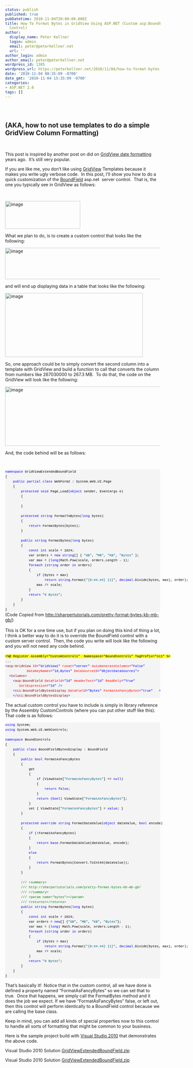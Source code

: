 ```yaml
---
status: publish
published: true
pubDatetime: 2010-11-04T20:00:00.000Z
title: How To Format Bytes in GridView Using ASP.NET (Custom asp:BoundField Server
  Control)
author:
  display_name: Peter Kellner
  login: admin
  email: peter@peterkellner.net
  url: ''
author_login: admin
author_email: peter@peterkellner.net
wordpress_id: 1385
wordpress_url: https://peterkellner.net/2010/11/04/how-to-format-bytes-in-gridview-using-asp-net-custom-aspboundfield-server-control/
date: '2010-11-04 08:35:09 -0700'
date_gmt: '2010-11-04 15:35:09 -0700'
categories:
- ASP.NET 2.0
tags: []
---
```

<h3>&#160;</h3>
<h2>(AKA, how to not use templates to do a simple GridView Column Formatting) </h2>
<p>&#160;</p>
<p>This post is inspired by another post on did on <a href="/2006/05/24/how-to-set-a-date-format-in-gridview-using-aspnet-20using-htmlencode-property/">GridView date formatting</a> years ago.&#160; It’s still very popular.</p>
<p>If you are like me, you don’t like using <a href="http://msdn.microsoft.com/en-us/library/system.web.ui.webcontrols.gridview.aspx">GridView</a> Templates because it makes you write ugly verbose code.&#160; In this post, I’ll show you how to do a quick customization of the <a href="http://msdn.microsoft.com/en-us/library/system.web.ui.webcontrols.boundfield.aspx">BoundField</a> asp.net&#160; server control.&#160; That is, the one you typically see in GridView as follows:</p>
<p>&#160;</p>
<p><a href="/FilesForWebDownload/d5424563765f_7094/image.png"><img style="background-image: none; border-right-width: 0px; padding-left: 0px; padding-right: 0px; display: inline; border-top-width: 0px; border-bottom-width: 0px; border-left-width: 0px; padding-top: 0px" title="image" border="0" alt="image" src="/FilesForWebDownload/d5424563765f_7094/image_thumb.png" width="244" height="90" /></a></p>
<p>What we plan to do, is to create a custom control that looks like the following:</p>
<p><a href="/FilesForWebDownload/d5424563765f_7094/image_3.png"><img style="background-image: none; border-bottom: 0px; border-left: 0px; padding-left: 0px; padding-right: 0px; display: inline; border-top: 0px; border-right: 0px; padding-top: 0px" title="image" border="0" alt="image" src="/FilesForWebDownload/d5424563765f_7094/image_thumb_3.png" width="511" height="102" /></a></p>
<p>and will end up displaying data in a table that looks like the following:</p>
<p><a href="/FilesForWebDownload/d5424563765f_7094/image_4.png"><img style="background-image: none; border-bottom: 0px; border-left: 0px; padding-left: 0px; padding-right: 0px; display: inline; border-top: 0px; border-right: 0px; padding-top: 0px" title="image" border="0" alt="image" src="/FilesForWebDownload/d5424563765f_7094/image_thumb_4.png" width="447" height="208" /></a></p>
<p>  <!--more-->
<p>So, one approach could be to simply convert the second column into a template with GridView and build a function to call that converts the column from numbers like 267030000 to 267.3 MB.&#160; To do that, the code on the GridView will look like the following:</p>
<p><a href="/FilesForWebDownload/d5424563765f_7094/image_5.png"><img style="background-image: none; border-bottom: 0px; border-left: 0px; padding-left: 0px; padding-right: 0px; display: inline; border-top: 0px; border-right: 0px; padding-top: 0px" title="image" border="0" alt="image" src="/FilesForWebDownload/d5424563765f_7094/image_thumb_5.png" width="616" height="193" /></a></p>
<p>And, the code behind will be as follows:</p>
<p>&#160;</p>
<div id="codeSnippetWrapper">
<pre style="border-bottom-style: none; text-align: left; padding-bottom: 0px; line-height: 12pt; border-right-style: none; background-color: #f4f4f4; margin: 0em; padding-left: 0px; width: 100%; padding-right: 0px; font-family: &#39;Courier New&#39;, courier, monospace; direction: ltr; border-top-style: none; color: black; font-size: 8pt; border-left-style: none; overflow: visible; padding-top: 0px" id="codeSnippet"><span style="color: #0000ff">namespace</span> GridViewExtendedBoundField<br />{<br />    <span style="color: #0000ff">public</span> <span style="color: #0000ff">partial</span> <span style="color: #0000ff">class</span> WebForm2 : System.Web.UI.Page<br />    {<br />        <span style="color: #0000ff">protected</span> <span style="color: #0000ff">void</span> Page_Load(<span style="color: #0000ff">object</span> sender, EventArgs e)<br />        {<br /><br />        }<br /><br />        <span style="color: #0000ff">protected</span> <span style="color: #0000ff">string</span> FormatToBytes(<span style="color: #0000ff">long</span> bytes)<br />        {<br />            <span style="color: #0000ff">return</span> FormatBytes(bytes);<br />        }<br /><br />        <span style="color: #0000ff">public</span> <span style="color: #0000ff">string</span> FormatBytes(<span style="color: #0000ff">long</span> bytes)<br />        {<br />            <span style="color: #0000ff">const</span> <span style="color: #0000ff">int</span> scale = 1024;<br />            var orders = <span style="color: #0000ff">new</span> <span style="color: #0000ff">string</span>[] { <span style="color: #006080">&quot;GB&quot;</span>, <span style="color: #006080">&quot;MB&quot;</span>, <span style="color: #006080">&quot;KB&quot;</span>, <span style="color: #006080">&quot;Bytes&quot;</span> };<br />            var max = (<span style="color: #0000ff">long</span>)Math.Pow(scale, orders.Length - 1);<br />            <span style="color: #0000ff">foreach</span> (<span style="color: #0000ff">string</span> order <span style="color: #0000ff">in</span> orders)<br />            {<br />                <span style="color: #0000ff">if</span> (bytes &gt; max)<br />                    <span style="color: #0000ff">return</span> <span style="color: #0000ff">string</span>.Format(<span style="color: #006080">&quot;{0:##.##} {1}&quot;</span>, <span style="color: #0000ff">decimal</span>.Divide(bytes, max), order);<br />                max /= scale;<br />            }<br />            <span style="color: #0000ff">return</span> <span style="color: #006080">&quot;0 Bytes&quot;</span>;<br />        }<br />    }<br />}</pre>
</div>
<div>(Code Copied from <a title="http://sharpertutorials.com/pretty-format-bytes-kb-mb-gb/" href="http://sharpertutorials.com/pretty-format-bytes-kb-mb-gb/">http://sharpertutorials.com/pretty-format-bytes-kb-mb-gb/</a>)</div>
<div>&#160;</div>
<div>This is OK for a one time use, but if you plan on doing this kind of thing a lot, I think a better way to do it is to override the BoundField control with a custom server control.&#160; Then, the code you write will look like the following and you will not need any code behind.</div>
<div>&#160;</div>
<div id="codeSnippetWrapper">
<pre style="border-bottom-style: none; text-align: left; padding-bottom: 0px; line-height: 12pt; border-right-style: none; background-color: #f4f4f4; margin: 0em; padding-left: 0px; width: 100%; padding-right: 0px; font-family: &#39;Courier New&#39;, courier, monospace; direction: ltr; border-top-style: none; color: black; font-size: 8pt; border-left-style: none; overflow: visible; padding-top: 0px" id="codeSnippet"><span style="background-color: #ffff00">&lt;%@ Register Assembly=&quot;CustomControls&quot;  Namespace=&quot;BoundControls&quot; TagPrefix=&quot;cc1&quot; %&gt;</span><br />...<br /><span style="color: #0000ff">&lt;</span><span style="color: #800000">asp:GridView</span> <span style="color: #ff0000">ID</span><span style="color: #0000ff">=&quot;GridView1&quot;</span> <span style="color: #ff0000">runat</span><span style="color: #0000ff">=&quot;server&quot;</span> <span style="color: #ff0000">AutoGenerateColumns</span><span style="color: #0000ff">=&quot;False&quot;</span> <br />           <span style="color: #ff0000">DataKeyNames</span><span style="color: #0000ff">=&quot;Id,Bytes&quot;</span> <span style="color: #ff0000">DataSourceID</span><span style="color: #0000ff">=&quot;ObjectDataSource1&quot;</span><span style="color: #0000ff">&gt;</span><br />  <span style="color: #0000ff">&lt;</span><span style="color: #800000">Columns</span><span style="color: #0000ff">&gt;</span><br />    <span style="color: #0000ff">&lt;</span><span style="color: #800000">asp:BoundField</span> <span style="color: #ff0000">DataField</span><span style="color: #0000ff">=&quot;Id&quot;</span> <span style="color: #ff0000">HeaderText</span><span style="color: #0000ff">=&quot;Id&quot;</span> <span style="color: #ff0000">ReadOnly</span><span style="color: #0000ff">=&quot;True&quot;</span> <br />       <span style="color: #ff0000">SortExpression</span><span style="color: #0000ff">=&quot;Id&quot;</span> <span style="color: #0000ff">/&gt;</span><br />    <span style="color: #0000ff">&lt;</span><span style="color: #800000">cc1:BoundFieldBytesDisplay</span> <span style="color: #ff0000">DataField</span><span style="color: #0000ff">=&quot;Bytes&quot;</span> <span style="color: #ff0000">FormatAsFancyBytes</span><span style="color: #0000ff">=&quot;true&quot;</span>   <span style="color: #0000ff">&gt;</span><br />    <span style="color: #0000ff">&lt;/</span><span style="color: #800000">cc1:BoundFieldBytesDisplay</span><span style="color: #0000ff">&gt;</span></pre>
<p></div>
<p>The actual custom control you have to include is simply in library reference by the Assembly CustomControls (where you can put other stuff like this).&#160; That code is as follows:</p>
<div id="codeSnippetWrapper">
<pre style="border-bottom-style: none; text-align: left; padding-bottom: 0px; line-height: 12pt; border-right-style: none; background-color: #f4f4f4; margin: 0em; padding-left: 0px; width: 100%; padding-right: 0px; font-family: &#39;Courier New&#39;, courier, monospace; direction: ltr; border-top-style: none; color: black; font-size: 8pt; border-left-style: none; overflow: visible; padding-top: 0px" id="codeSnippet"><span style="color: #0000ff">using</span> System;<br /><span style="color: #0000ff">using</span> System.Web.UI.WebControls;<br /><br /><span style="color: #0000ff">namespace</span> BoundControls<br />{<br />    <span style="color: #0000ff">public</span> <span style="color: #0000ff">class</span> BoundFieldBytesDisplay : BoundField<br />    {<br />        <span style="color: #0000ff">public</span> <span style="color: #0000ff">bool</span> FormatAsFancyBytes<br />        {<br />            get<br />            {<br />                <span style="color: #0000ff">if</span> (ViewState[<span style="color: #006080">&quot;FormatAsFancyBytes&quot;</span>] == <span style="color: #0000ff">null</span>)<br />                {<br />                    <span style="color: #0000ff">return</span> <span style="color: #0000ff">false</span>;<br />                }<br />                <span style="color: #0000ff">return</span> (<span style="color: #0000ff">bool</span>) ViewState[<span style="color: #006080">&quot;FormatAsFancyBytes&quot;</span>];<br />            }<br />            set { ViewState[<span style="color: #006080">&quot;FormatAsFancyBytes&quot;</span>] = <span style="color: #0000ff">value</span>; }<br />        }<br /><br />        <span style="color: #0000ff">protected</span> <span style="color: #0000ff">override</span> <span style="color: #0000ff">string</span> FormatDataValue(<span style="color: #0000ff">object</span> dataValue, <span style="color: #0000ff">bool</span> encode)<br />        {<br />            <span style="color: #0000ff">if</span> (!FormatAsFancyBytes)<br />            {<br />                <span style="color: #0000ff">return</span> <span style="color: #0000ff">base</span>.FormatDataValue(dataValue, encode);<br />            }<br />            <span style="color: #0000ff">else</span><br />            {<br />                <span style="color: #0000ff">return</span> FormatBytes(Convert.ToInt64(dataValue));<br />            }<br />        }<br /><br />        <span style="color: #008000">/// &lt;summary&gt;</span><br />        <span style="color: #008000">/// http://sharpertutorials.com/pretty-format-bytes-kb-mb-gb/</span><br />        <span style="color: #008000">/// &lt;/summary&gt;</span><br />        <span style="color: #008000">/// &lt;param name=&quot;bytes&quot;&gt;&lt;/param&gt;</span><br />        <span style="color: #008000">/// &lt;returns&gt;&lt;/returns&gt;</span><br />        <span style="color: #0000ff">public</span> <span style="color: #0000ff">string</span> FormatBytes(<span style="color: #0000ff">long</span> bytes)<br />        {<br />            <span style="color: #0000ff">const</span> <span style="color: #0000ff">int</span> scale = 1024;<br />            var orders = <span style="color: #0000ff">new</span>[] {<span style="color: #006080">&quot;GB&quot;</span>, <span style="color: #006080">&quot;MB&quot;</span>, <span style="color: #006080">&quot;KB&quot;</span>, <span style="color: #006080">&quot;Bytes&quot;</span>};<br />            var max = (<span style="color: #0000ff">long</span>) Math.Pow(scale, orders.Length - 1);<br />            <span style="color: #0000ff">foreach</span> (<span style="color: #0000ff">string</span> order <span style="color: #0000ff">in</span> orders)<br />            {<br />                <span style="color: #0000ff">if</span> (bytes &gt; max)<br />                    <span style="color: #0000ff">return</span> <span style="color: #0000ff">string</span>.Format(<span style="color: #006080">&quot;{0:##.##} {1}&quot;</span>, <span style="color: #0000ff">decimal</span>.Divide(bytes, max), order);<br />                max /= scale;<br />            }<br />            <span style="color: #0000ff">return</span> <span style="color: #006080">&quot;0 Bytes&quot;</span>;<br />        }<br />    }<br />}</pre>
<p></div>
<p>That’s basically it!&#160; Notice that in the custom control, all we have done is defined a property named “FormatAsFancyBytes” so we can set that to true.&#160; Once that happens, we simply call the FormatBytes method and it does the job we expect. If we have “FormatAsFancyBytes” false, or left out, then this control will perform identically to a BoundField control because we are calling the base class.</p>
<p>Keep in mind, you can add all kinds of special properties now to this control to handle all sorts of formatting that might be common to your business.</p>
<p>Here is the sample project build with <a href="http://www.microsoft.com/visualstudio/en-us/products/2010-editions">Visual Studio 2010</a> that demonstrates the above code.</p>
<div style="padding-bottom: 0px; margin: 0px; padding-left: 0px; padding-right: 0px; display: inline; float: none; padding-top: 0px" id="scid:8eb9d37f-1541-4f29-b6f4-1eea890d4876:be9f8e87-2126-42ee-8fb2-1686a3d99203" class="wlWriterEditableSmartContent">
<div>Visual Studio 2010 Solution   <a href="/FilesForWebDownload/d5424563765f_7094/GridViewExtendedBoundField.zip" target="_self">GridViewExtendedBoundField.zip</a></div></p>
</div>
<div style="padding-bottom: 0px; margin: 0px; padding-left: 0px; padding-right: 0px; display: inline; float: none; padding-top: 0px" id="scid:8eb9d37f-1541-4f29-b6f4-1eea890d4876:26eb3413-52b5-42d8-b591-be12a5b10f39" class="wlWriterEditableSmartContent">
<div>Visual Studio 2010 Solution   <a href="/FilesForWebDownload/d5424563765f_7094/GridViewExtendedBoundField_3.zip" target="_self">GridViewExtendedBoundField.zip</a></div></p>
</div>
